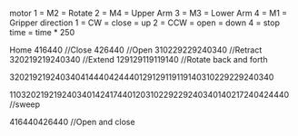 motor
1 = M2 = Rotate
2 = M4 = Upper Arm
3 = M3 = Lower Arm
4 = M1 = Gripper
direction
1 = CW = close = up
2 = CCW = open = down
4 = stop
time = time * 250


Home
416440 //Close
426440 //Open
310229229240340 //Retract
320219219240340 //Extend
129129119119140 //Rotate back and forth

320219219240340414440424440129129119119140310229229240340

110320219219240340142417440120310229229240340140217240424440 //sweep

416440426440 //Open and close

